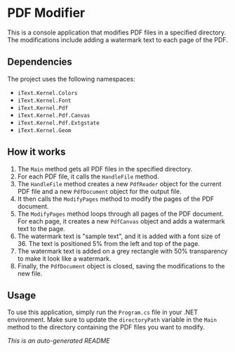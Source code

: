 # PDF Modifier

This is a console application that modifies PDF files in a specified directory. The modifications include adding a watermark text to each page of the PDF.

## Dependencies

The project uses the following namespaces:

- `iText.Kernel.Colors`
- `iText.Kernel.Font`
- `iText.Kernel.Pdf`
- `iText.Kernel.Pdf.Canvas`
- `iText.Kernel.Pdf.Extgstate`
- `iText.Kernel.Geom`

## How it works

1. The `Main` method gets all PDF files in the specified directory.
2. For each PDF file, it calls the `HandleFile` method.
3. The `HandleFile` method creates a new `PdfReader` object for the current PDF file and a new `PdfDocument` object for the output file.
4. It then calls the `ModifyPages` method to modify the pages of the PDF document.
5. The `ModifyPages` method loops through all pages of the PDF document. For each page, it creates a new `PdfCanvas` object and adds a watermark text to the page.
6. The watermark text is "sample text", and it is added with a font size of 36. The text is positioned 5% from the left and top of the page.
7. The watermark text is added on a grey rectangle with 50% transparency to make it look like a watermark.
8. Finally, the `PdfDocument` object is closed, saving the modifications to the new file.

## Usage

To use this application, simply run the `Program.cs` file in your .NET environment. Make sure to update the `directoryPath` variable in the `Main` method to the directory containing the PDF files you want to modify.

_This is an auto-generated README_

